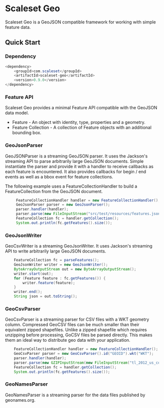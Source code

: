 Scaleset Geo
==============

Scaleset Geo is a GeoJSON compatible framework for working with simple feature data.


Quick Start
-----------

### Dependency

```java
<dependency>
    <groupId>com.scaleset</groupId>
    <artifactId>scaleset-geo</artifactId>
    <version>0.9.0</version>
</dependency>
```

### Feature API

Scaleset Geo provides a minimal Feature API compatible with the GeoJSON data model.

* Feature - An object with identity, type, properties and a geometry.
* Feature Collection - A collection of Feature objects with an additional bounding box.


### GeoJsonParser

GeoJSONParser is a streaming GeoJSON parser. It uses the Jackson's streaming API to parse arbitrarily large GeoJSON documents.
Simple instantiate the parser and provide it with a handler to receive callbacks as each feature is encountered. It also provides
callbacks for begin / end events as well as a bbox event for feature collections.

The following example uses a FeatureCollectionHandler to build a FeatureCollection from the GeoJSON document.

```java
     FeatureCollectionHandler handler = new FeatureCollectionHandler();
     GeoJsonParser parser = new GeoJsonParser();
     parser.handler(handler);
     parser.parse(new FileInputStream("src/test/resources/features.json"));
     FeatureCollection fc = handler.getCollection();
     System.out.println(fc.getFeatures().size());
```

### GeoJsonWriter

GeoCsvWriter is a streaming GeoJsonWriter. It uses Jackson's streaming API to write arbitrarily large GeoJSON documents.

```java
    FeatureCollection fc = parseFeatures();
    GeoJsonWriter writer = new GeoJsonWriter();
    ByteArrayOutputStream out = new ByteArrayOutputStream();
    writer.start(out);
    for (Feature feature : fc.getFeatures()) {
        writer.feature(feature);
    }
    writer.end();
    String json = out.toString();
```

### GeoCsvParser

GeoCsvParser is a streaming parser for CSV files with a WKT geometry column. Compressed GeoCSV files can be much
smaller than their equivalent zipped shapefiles. Unlike a zipped shapefile which requires unzipping before processing,
GoCSV files be parsed directly. This makes them an ideal way to distribute geo data with your application.

```java
    FeatureCollectionHandler handler = new FeatureCollectionHandler();
    GeoCsvParser parser = new GeoCsvParser().id("GEOID").wkt("WKT");
    parser.handler(handler);
    parser.parse(new GZIPInputStream(new FileInputStream("tl_2012_us_county.csv.gz")));
    FeatureCollection fc = handler.getCollection();
    System.out.println(fc.getFeatures().size());
```

### GeoNamesParser

GeoNamesParser is a streaming parser for the data files published by geonames.org.

